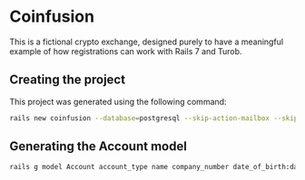 # Coinfusion

This is a fictional crypto exchange, designed purely to have a meaningful example of how registrations can work with Rails 7 and Turob.


## Creating the project

This project was generated using the following command:

```sh
rails new coinfusion --database=postgresql --skip-action-mailbox --skip-jbuilder --skip-test --javascript=importmap --css=tailwind
```

## Generating the Account model

```sh
rails g model Account account_type name company_number date_of_birth:date email password_digest
```
